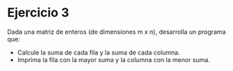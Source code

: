 # Ejercicio 3

Dada una matriz de enteros (de dimensiones m x n), desarrolla un programa que:

- Calcule la suma de cada fila y la suma de cada columna.
- Imprima la fila con la mayor suma y la columna con la menor suma.
